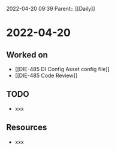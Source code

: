 2022-04-20 09:39
Parent:: [[Daily]]

# 2022-04-20

## Worked on

- [[DIE-485 DI Config Asset config file]]
- [[DIE-485 Code Review]]

## TODO

- xxx

## Resources

- xxx
